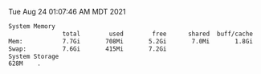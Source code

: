 Tue Aug 24 01:07:46 AM MDT 2021
```bash
System Memory
               total        used        free      shared  buff/cache   available
Mem:           7.7Gi       708Mi       5.2Gi       7.0Mi       1.8Gi       6.7Gi
Swap:          7.6Gi       415Mi       7.2Gi
System Storage
628M	.
```
```bash
